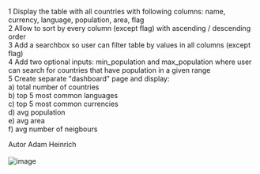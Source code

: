 1 Display the table with all countries with following columns: name, currency, language, population, area, flag <br>
2 Allow to sort by every column (except flag) with ascending / descending order<br>
3 Add a searchbox so user can filter table by values in all columns (except flag)<br>
4 Add two optional inputs: min_population and max_population where user can search for countries that have population in a given range<br>
5 Create separate "dashboard" page and display:<br>
a) total number of countries<br>
b) top 5 most common languages<br>
c) top 5 most common currencies<br>
d) avg population<br>
e) avg area<br>
f) avg number of neigbours

Autor Adam Heinrich<br><br>
![image](https://user-images.githubusercontent.com/58732951/125197778-4dcd4200-e25f-11eb-8580-1efa0a350392.png)
